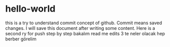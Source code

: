# hello-world

this is a try to understand commit concept of github.
Commit means saved changes. I will save this document after writing some content.
Here is a second ry for push 
step by step
bakalım read me edits 3 te neler olacak hep berber görelim
